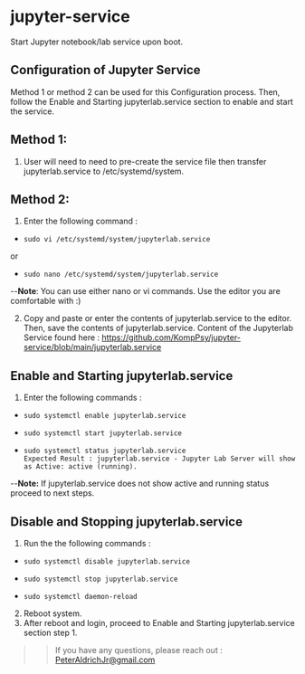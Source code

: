 # jupyter-service
Start Jupyter notebook/lab service upon boot.
## Configuration of Jupyter Service
Method 1 or method 2 can be used for this Configuration process. Then, follow the Enable and Starting jupyterlab.service section to enable and start the service.

>>
Method 1: 
---------
>>
1. User will need to need to pre-create the service file then transfer jupyterlab.service to /etc/systemd/system.
>>
Method 2:
---------
>>
1. Enter the following command : 
-     sudo vi /etc/systemd/system/jupyterlab.service
or
-     sudo nano /etc/systemd/system/jupyterlab.service 
>>
--**Note**: You can use either nano or vi commands. Use the editor you are comfortable with :) 
>> 
2. Copy and paste or enter the contents of jupyterlab.service to the editor. Then, save the contents of jupyterlab.service.
      Content of the Jupyterlab Service found here : https://github.com/KompPsy/jupyter-service/blob/main/jupyterlab.service
>>
Enable and Starting jupyterlab.service
---------------------------------------
1. Enter the following commands :
-     sudo systemctl enable jupyterlab.service
-     sudo systemctl start jupyterlab.service
-     sudo systemctl status jupyterlab.service
      Expected Result : jupyterlab.service - Jupyter Lab Server will show as Active: active (running).
>> 
--**Note:** If jupyterlab.service does not show active and running status proceed to next steps.
>>
Disable and Stopping jupyterlab.service
---------------------------------------
1. Run the the following commands :
>>
-     sudo systemctl disable jupyterlab.service
-     sudo systemctl stop jupyterlab.service
-     sudo systemctl daemon-reload
>>
2. Reboot system.
3. After reboot and login, proceed to Enable and Starting jupyterlab.service section step 1.
>>

>>If you have any questions, please reach out : PeterAldrichJr@gmail.com


